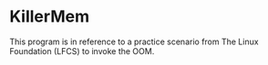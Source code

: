 # KillerMem
This program is in reference to a practice scenario from The Linux Foundation (LFCS) to invoke the OOM.
